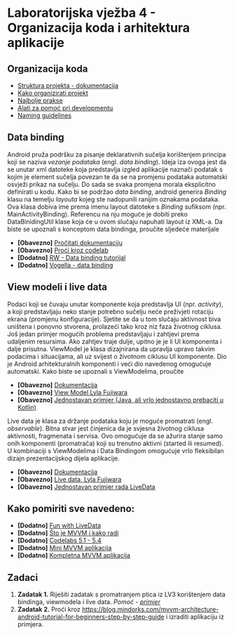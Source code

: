 # Laboratorijska vježba 4 - Organizacija koda i arhitektura aplikacije

## Organizacija koda

* [Struktura projekta - dokumentacija]()
* [Kako organizirati projekt](https://medium.com/@andycherkashyn/how-to-organize-android-project-files-the-right-way-46b34289ad0a)
* [Najbolje prakse](https://github.com/futurice/android-best-practices)
* [Alati za pomoć pri developmentu](https://techbeacon.com/app-dev-testing/code-pro-31-tools-android-app-developers)
* [Naming guidelines](https://github.com/ribot/android-guidelines/blob/master/project_and_code_guidelines.md)

## Data binding

Android pruža podršku za pisanje deklarativnih sučelja korištenjem principa koji se naziva *vezanje podataka* (engl. *data binding*). Ideja iza ovoga jest da se unutar xml datoteke koja predstavlja izgled aplikacije naznači podatak s kojim je element sučelja povezan te da se na promjenu podataka automatski osvježi prikaz na sučelju. Do sada se svaka promjena morala eksplicitno definirati u kodu. Kako bi se podržao *data binding*, android generira *Binding* klasu na temelju *layouta* kojeg ste nadopunili ranijim oznakama podataka. Ova klasa dobiva ime prema imenu layout datoteke s *Binding* sufiksom (npr. MainActivityBinding). Referencu na nju moguće je dobiti preko DataBinidingUtil klase koja će u ovom slučaju napuhati layout iz XML-a. Da biste se upoznali s konceptom data bindinga, proučite sljedeće materijale
* **[Obavezno]** [Pročitati dokumentaciju](https://developer.android.com/topic/libraries/data-binding)
* **[Obavezno]** [Proći kroz codelab](https://codelabs.developers.google.com/codelabs/kotlin-android-training-data-binding-basics/#0)
* **[Dodatno]** [RW - Data binding tutorijal](https://www.raywenderlich.com/7711166-data-binding-in-android-getting-started)
* **[Dodatno]** [Vogella - data binding](https://www.vogella.com/tutorials/AndroidDatabinding/article.html)



## View modeli i live data

Podaci koji se čuvaju unutar komponente koja predstavlja UI (npr. *activity*), a koji predstavljaju neko stanje potrebno sučelju neće preživjeti rotaciju ekrana (promjenu konfiguracije). Sjetite se da u tom slučaju aktivnost biva uništena i ponovno stvorena, prolazeći tako kroz niz faza životnog ciklusa. Još jedan primjer mogućih problema predstavljaju i zahtjevi prema udaljenim resursima. Ako zahtjev traje dulje, upitno je je li UI komponenta i dalje prisutna. ViewModel je klasa dizajnirana da upravlja upravo takvim podacima i situacijama, ali uz svijest o životnom ciklusu UI komponente. Dio je Android arhitekturalnih komponenti i veći dio navedenog omogućuje automatski. Kako biste se upoznali s ViewModelima, proučite

* **[Obavezno]**  [Dokumentacija](https://developer.android.com/topic/libraries/architecture/viewmodel)
* **[Obavezno]**  [View Model Lyla Fujiwara](https://www.youtube.com/watch?v=5qlIPTDE274)
* **[Obavezno]**  [Jednostavan primjer (Java, ali vrlo jednostavno prebaciti u Kotlin)](https://medium.com/androiddevelopers/viewmodels-a-simple-example-ed5ac416317e)


Live data je klasa za držanje podataka koju je moguće promatrati (engl. *observable*). Bitna stvar jest činjenica da je svjesna životnog ciklusa aktivnosti, fragmenata i servisa. Ovo omogućuje da se ažurira stanje samo onih komponenti (promatrača) koji su trenutno aktivni (started ili resumed). U kombinaciji s ViewModelima i Data Bindingom omogućuje vrlo fleksibilan dizajn prezentacijskog dijela aplikacije. 

* **[Obavezno]** [Dokumentacija](https://developer.android.com/topic/libraries/architecture/livedata)
* **[Obavezno]** [Live data, Lyla Fujiwara](https://www.youtube.com/watch?v=OMcDk2_4LSk)
* **[Obavezno]** [Jednostavan primjer rada LiveData](https://medium.com/elye.project/understanding-live-data-made-simple-a820fcd7b4d0)

## Kako pomiriti sve navedeno:
* **[Dodatno]** [Fun with LiveData](https://www.youtube.com/watch?v=2rO4r-JOQtA&t=496s)
* **[Dodatno]** [Što je MVVM i kako radi](https://www.raywenderlich.com/636803-mvvm-and-databinding-android-design-patterns) 
* **[Dodatno]** [Codelabs 5.1 - 5.4](https://codelabs.developers.google.com/codelabs/kotlin-android-training-view-model/index.html?index=..%2F..android-kotlin-fundamentals#0)
* **[Dodatno]** [Mini MVVM aplikacija](https://www.youtube.com/watch?v=d7UxPYxgBoA)
* **[Dodatno]** [Kompletna MVVM aplikacija](https://www.youtube.com/watch?v=yDaaM3u389I&list=PLB6lc7nQ1n4jTLDyU2muTBo8xk0dg0D_w)


## Zadaci
1. **Zadatak 1.** Riješiti zadatak s promatranjem ptica iz LV3 korištenjem data bindinga, viewmodela i live data. *Pomoć - [primjer](https://proandroiddev.com/architecture-components-modelview-livedata-33d20bdcc4e9)*
2. **Zadatak 2.** Proći kroz https://blog.mindorks.com/mvvm-architecture-android-tutorial-for-beginners-step-by-step-guide i izraditi aplikaciju iz primjera.